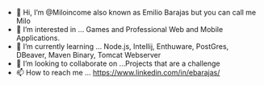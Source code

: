 - 👋 Hi, I’m @Miloincome also known as Emilio Barajas but you can call me Milo
- 👀 I’m interested in ... Games and Professional Web and Mobile Applications.
- 🌱 I’m currently learning ... Node.js, Intellij, Enthuware, PostGres, DBeaver, Maven Binary, Tomcat Webserver
- 💞️ I’m looking to collaborate on ...Projects that are a challenge
- 📫 How to reach me ... https://www.linkedin.com/in/ebarajas/

<!---
Miloincome/Miloincome is a ✨ special ✨ repository because its `README.md` (this file) appears on your GitHub profile.
You can click the Preview link to take a look at your changes.
--->
